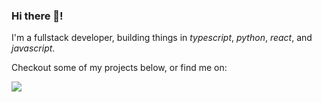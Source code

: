 ### Hi there 👋!

I'm a fullstack developer, building things in *typescript*, *python*, *react*, and *javascript*.

Checkout some of my projects below, or find me on:


<p align="center">
  
  ![](https://visitor-badge.glitch.me/badge?page_id=ari-hacks.ari-hacks)

</p>
